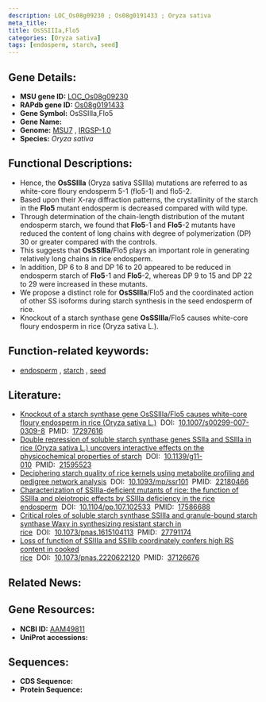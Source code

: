 ```yaml
---
description: LOC_Os08g09230 ; Os08g0191433 ; Oryza sativa
meta_title:
title: OsSSIIIa,Flo5
categories: [Oryza sativa]
tags: [endosperm, starch, seed]
---
```


## Gene Details:
- **MSU gene ID:** [LOC_Os08g09230](http://rice.uga.edu/cgi-bin/ORF_infopage.cgi?orf=LOC_Os08g09230)  
- **RAPdb gene ID:** [Os08g0191433](https://rapdb.dna.affrc.go.jp/locus/?name=Os08g0191433)  
- **Gene Symbol:** OsSSIIIa,Flo5
- **Gene Name:**
- **Genome:**  [MSU7](http://rice.uga.edu/)&nbsp;,&nbsp;[IRGSP-1.0](https://rapdb.dna.affrc.go.jp/download/irgsp1.html)
- **Species:** *Oryza sativa*

## Functional Descriptions:
   - Hence, the **OsSSIIIa** (Oryza sativa SSIIIa) mutations are referred to as white-core floury endosperm 5-1 (flo5-1) and flo5-2.
   - Based upon their X-ray diffraction patterns, the crystallinity of the starch in the **Flo5** mutant endosperm is decreased compared with wild type.
   - Through determination of the chain-length distribution of the mutant endosperm starch, we found that **Flo5**-1 and **Flo5**-2 mutants have reduced the content of long chains with degree of polymerization (DP) 30 or greater compared with the controls.
   - This suggests that **OsSSIIIa**/Flo5 plays an important role in generating relatively long chains in rice endosperm.
   - In addition, DP 6 to 8 and DP 16 to 20 appeared to be reduced in endosperm starch of **Flo5**-1 and **Flo5**-2, whereas DP 9 to 15 and DP 22 to 29 were increased in these mutants.
   - We propose a distinct role for **OsSSIIIa**/Flo5 and the coordinated action of other SS isoforms during starch synthesis in the seed endosperm of rice.
   - Knockout of a starch synthase gene **OsSSIIIa**/Flo5 causes white-core floury endosperm in rice (Oryza sativa L.).

## Function-related keywords:
   - [endosperm](/tags/endosperm/)&nbsp;,&nbsp;[starch](/tags/starch/)&nbsp;,&nbsp;[seed](/tags/seed/)

## Literature:
   - [Knockout of a starch synthase gene OsSSIIIa/Flo5 causes white-core floury endosperm in rice (Oryza sativa L.)](https://www.doi.org/10.1007/s00299-007-0309-8)&nbsp;&nbsp;DOI:&nbsp;&nbsp;[10.1007/s00299-007-0309-8](https://www.doi.org/10.1007/s00299-007-0309-8)&nbsp;&nbsp;PMID:&nbsp;&nbsp;[17297616](https://pubmed.ncbi.nlm.nih.gov/17297616/)
   - [Double repression of soluble starch synthase genes SSIIa and SSIIIa in rice (Oryza sativa L.) uncovers interactive effects on the physicochemical properties of starch](https://www.doi.org/10.1139/g11-010)&nbsp;&nbsp;DOI:&nbsp;&nbsp;[10.1139/g11-010](https://www.doi.org/10.1139/g11-010)&nbsp;&nbsp;PMID:&nbsp;&nbsp;[21595523](https://pubmed.ncbi.nlm.nih.gov/21595523/)
   - [Deciphering starch quality of rice kernels using metabolite profiling and pedigree network analysis](https://www.doi.org/10.1093/mp/ssr101)&nbsp;&nbsp;DOI:&nbsp;&nbsp;[10.1093/mp/ssr101](https://www.doi.org/10.1093/mp/ssr101)&nbsp;&nbsp;PMID:&nbsp;&nbsp;[22180466](https://pubmed.ncbi.nlm.nih.gov/22180466/)
   - [Characterization of SSIIIa-deficient mutants of rice: the function of SSIIIa and pleiotropic effects by SSIIIa deficiency in the rice endosperm](https://www.doi.org/10.1104/pp.107.102533)&nbsp;&nbsp;DOI:&nbsp;&nbsp;[10.1104/pp.107.102533](https://www.doi.org/10.1104/pp.107.102533)&nbsp;&nbsp;PMID:&nbsp;&nbsp;[17586688](https://pubmed.ncbi.nlm.nih.gov/17586688/)
   - [Critical roles of soluble starch synthase SSIIIa and granule-bound starch synthase Waxy in synthesizing resistant starch in rice](https://www.doi.org/10.1073/pnas.1615104113)&nbsp;&nbsp;DOI:&nbsp;&nbsp;[10.1073/pnas.1615104113](https://www.doi.org/10.1073/pnas.1615104113)&nbsp;&nbsp;PMID:&nbsp;&nbsp;[27791174](https://pubmed.ncbi.nlm.nih.gov/27791174/)
   - [Loss of function of SSIIIa and SSIIIb coordinately confers high RS content in cooked rice](https://www.doi.org/10.1073/pnas.2220622120)&nbsp;&nbsp;DOI:&nbsp;&nbsp;[10.1073/pnas.2220622120](https://www.doi.org/10.1073/pnas.2220622120)&nbsp;&nbsp;PMID:&nbsp;&nbsp;[37126676](https://pubmed.ncbi.nlm.nih.gov/37126676/)

## Related News:

## Gene Resources:
- **NCBI ID:**  [AAM49811](http://www.ncbi.nlm.nih.gov/nuccore/AAM49811)
- **UniProt accessions:** [](https://www.uniprot.org/uniprotkb//entry)

## Sequences:
- **CDS Sequence:**
- **Protein Sequence:**
